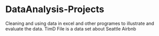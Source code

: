 # DataAnalysis-Projects
Cleaning and using data in excel and other programes to illustrate and evaluate the data.
TimD File is a data set about Seattle Airbnb
